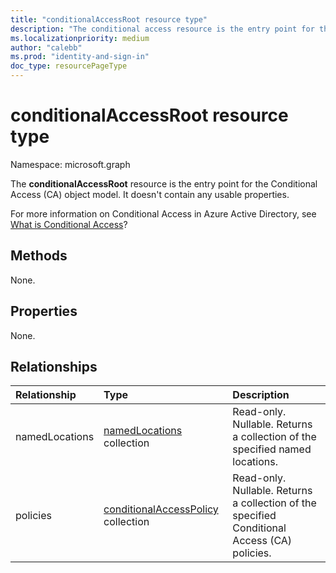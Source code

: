 ```yaml
---
title: "conditionalAccessRoot resource type"
description: "The conditional access resource is the entry point for the Conditional Access (CA) object model. It doesn't contain any usable properties."
ms.localizationpriority: medium
author: "calebb"
ms.prod: "identity-and-sign-in"
doc_type: resourcePageType
---
```


# conditionalAccessRoot resource type

Namespace: microsoft.graph

The **conditionalAccessRoot** resource is the entry point for the Conditional Access (CA) object model. It doesn't contain any usable properties.

For more information on Conditional Access in Azure Active Directory, see [What is Conditional Access](/azure/active-directory/conditional-access/overview)?

## Methods

None.

## Properties

None.

## Relationships
| Relationship | Type	|Description|
|:---------------|:--------|:----------|
|namedLocations|[namedLocations](namedlocation.md) collection| Read-only. Nullable. Returns a collection of the specified named locations.|
|policies|[conditionalAccessPolicy](conditionalaccesspolicy.md) collection| Read-only. Nullable. Returns a collection of the specified Conditional Access (CA) policies.|